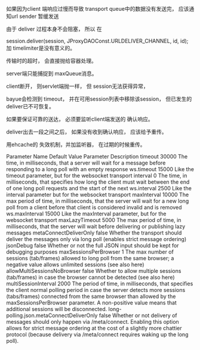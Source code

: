 如果因为client 端响应过慢而导致 transport queue中的数据没有发送完， 应该通知url sender 暂缓发送

由于 deliver 过程本身不会阻塞， 所以 在

session.deliver(session, JProxyDAOConst.URLDELIVER_CHANNEL, id, id);
加 timelimiter是没有意义的。

传输时的超时， 会直接抛给容器处理。


server端只能捕捉到   maxQueue消息。

client断开， 则servlet端抛一样， 但  session无法获得异常，

bayue会检测到 timeout， 并在可用session列表中移除该session，  但已发生的 deliver已不可恢复。

如果要保证可靠的送达， 必须要监听client端发送的 确认响应。


deliver出去一段之间之后， 如果没有收到确认响应，  应该给予重传。

用ehcache的 失效机制，并加监听器， 在过期的时候重传。


					
					




Parameter Name	Default Value	Parameter Description
timeout	30000	The time, in milliseconds, that a server will wait for a message before responding to a long poll with an empty response
ws.timeout	15000	Like the timeout parameter, but for the websocket transport
interval	0	The time, in milliseconds, that specifies how long the client must wait between the end of one long poll requests and the start of the next
ws.interval	2500	Like the interval parameter but for the websocket transport
maxInterval	10000	The max period of time, in milliseconds, that the server will wait for a new long poll from a client before that client is considered invalid and is removed
ws.maxInterval	15000	Like the maxInterval parameter, but for the websocket transport
maxLazyTimeout	5000	The max period of time, in milliseconds, that the server will wait before delivering or publishing lazy messages
metaConnectDeliverOnly	false	Whether the transport should deliver the messages only via long poll (enables strict message ordering)
jsonDebug	false	Whether or not the full JSON input should be kept for debugging purposes
maxSessionsPerBrowser	1	The max number of sessions (tab/frames) allowed to long poll from the same browser; a negative value allows unlimited sessions (see also here)
allowMultiSessionsNoBrowser	false	Whether to allow multiple sessions (tab/frames) in case the browser cannot be detected (see also here)
multiSessionInterval	2000	The period of time, in milliseconds, that specifies the client normal polling period in case the server detects more sessions (tabs/frames) connected from the same browser than allowed by the maxSessionsPerBrowser parameter. A non-positive value means that additional sessions will be disconnected.
long-polling.json.metaConnectDeliverOnly	false	Whether or not delivery of messages should only happen via /meta/connect. Enabling this option allows for strict message ordering at the cost of a slightly more chattier protocol (because delivery via /meta/connect requires waking up the long poll).
